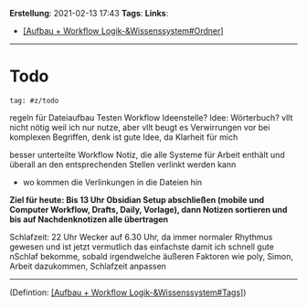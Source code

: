 **Erstellung**: 2021-02-13  17:43
**Tags**:
**Links**:
- [[Aufbau + Workflow Logik-&Wissenssystem#Ordner]]( #v/def)

---

# Todo

````query
tag: #z/todo 
````
 
regeln für Dateiaufbau
Testen Workflow
Ideenstelle?
Idee: Wörterbuch? vllt nicht nötig weil ich nur nutze, aber vllt beugt es Verwirrungen vor bei komplexen Begriffen, denk ist gute Idee, da Klarheit für mich

besser unterteilte Workflow Notiz, die alle Systeme für Arbeit enthält und überall an den entsprechenden Stellen verlinkt werden kann
- wo kommen die Verlinkungen in die Dateien hin


**Ziel für heute: Bis 13 Uhr Obsidian Setup abschließen (mobile und Computer Workflow, Drafts, Daily, Vorlage), dann Notizen sortieren und bis auf Nachdenknotizen alle übertragen** 

Schlafzeit: 22 Uhr Wecker auf 6.30 Uhr, da immer normaler Rhythmus gewesen und ist jetzt vermutlich das einfachste damit ich schnell gute nSchlaf bekomme, sobald irgendwelche äußeren Faktoren wie poly, Simon, Arbeit dazukommen, Schlafzeit anpassen

---

(Defintion: [[Aufbau + Workflow Logik-&Wissenssystem#Tags]]( #v/def))